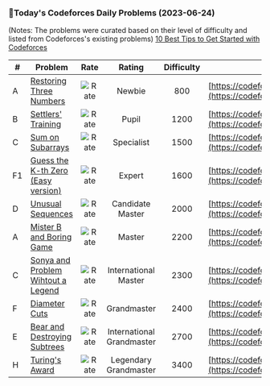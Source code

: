 ### 🌟Today's Codeforces Daily Problems (2023-06-24)
(Notes: The problems were curated based on their level of difficulty and listed from Codeforces's existing problems)
[10 Best Tips to Get Started with Codeforces](https://github.com/ika9810/Codeforces-Daily-Problems/blob/main/10%20Best%20Tips%20to%20Get%20Started%20with%20Codeforces.md)

| # | Problem | Rate| Rating | Difficulty | Contest |
|---| ----- | :--------: | :----------: | :----------: | ---------- |
|A|[Restoring Three Numbers](https://codeforces.com/contest/1154/problem/A)|![Rate](https://img.shields.io/badge/Newbie-800-lightgrey)|Newbie|800|[https://codeforces.com/contest/1154](https://codeforces.com/contest/1154)|
|B|[Settlers' Training](https://codeforces.com/contest/63/problem/B)|![Rate](https://img.shields.io/badge/Pupil-1200-brightgreen)|Pupil|1200|[https://codeforces.com/contest/63](https://codeforces.com/contest/63)|
|C|[Sum on Subarrays](https://codeforces.com/contest/1809/problem/C)|![Rate](https://img.shields.io/badge/Specialist-1500-9cf)|Specialist|1500|[https://codeforces.com/contest/1809](https://codeforces.com/contest/1809)|
|F1|[Guess the K-th Zero (Easy version)](https://codeforces.com/contest/1520/problem/F1)|![Rate](https://img.shields.io/badge/Expert-1600-blue)|Expert|1600|[https://codeforces.com/contest/1520](https://codeforces.com/contest/1520)|
|D|[Unusual Sequences](https://codeforces.com/contest/900/problem/D)|![Rate](https://img.shields.io/badge/Candidate%20Master-2000-blueviolet)|Candidate Master|2000|[https://codeforces.com/contest/900](https://codeforces.com/contest/900)|
|A|[Mister B and Boring Game](https://codeforces.com/contest/819/problem/A)|![Rate](https://img.shields.io/badge/Master-2200-orange)|Master|2200|[https://codeforces.com/contest/819](https://codeforces.com/contest/819)|
|C|[Sonya and Problem Wihtout a Legend](https://codeforces.com/contest/713/problem/C)|![Rate](https://img.shields.io/badge/International%20Master-2300-orange)|International Master|2300|[https://codeforces.com/contest/713](https://codeforces.com/contest/713)|
|F|[Diameter Cuts](https://codeforces.com/contest/1499/problem/F)|![Rate](https://img.shields.io/badge/Grandmaster-2400-red)|Grandmaster|2400|[https://codeforces.com/contest/1499](https://codeforces.com/contest/1499)|
|E|[Bear and Destroying Subtrees](https://codeforces.com/contest/643/problem/E)|![Rate](https://img.shields.io/badge/International%20Grandmaster-2700-red)|International Grandmaster|2700|[https://codeforces.com/contest/643](https://codeforces.com/contest/643)|
|H|[Turing's Award](https://codeforces.com/contest/1530/problem/H)|![Rate](https://img.shields.io/badge/Legendary%20Grandmaster-3400-red)|Legendary Grandmaster|3400|[https://codeforces.com/contest/1530](https://codeforces.com/contest/1530)|
